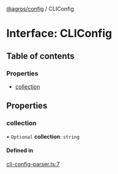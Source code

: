 [@agros/config](../index.md) / CLIConfig

# Interface: CLIConfig

## Table of contents

### Properties

- [collection](CLIConfig.md#collection)

## Properties

### <a id="collection" name="collection"></a> collection

• `Optional` **collection**: `string`

#### Defined in

[cli-config-parser.ts:7](https://github.com/agrosjs/agros/blob/64c5bfe/packages/agros-config/src/cli-config-parser.ts#L7)

